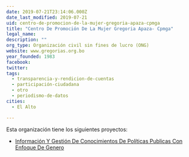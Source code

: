 ```yaml
---
date: 2019-07-21T23:14:06.000Z
date_last_modified: 2019-07-21
uid: centro-de-promocion-de-la-mujer-gregoria-apaza-cpmga
title: "Centro De Promoción De La Mujer Gregoria Apaza- Cpmga"
legal_name: 
description: ""
org_type: Organización civil sin fines de lucro (ONG)
website: www.gregorias.org.bo
year_founded: 1983
facebook: 
twitter: 
tags:
  - transparencia-y-rendicion-de-cuentas
  - participación-ciudadana
  - otro
  - periodismo-de-datos
cities: 
  - El Alto

---
```


Esta organización tiene los siguientes proyectos:

- [Información Y Gestión De Conocimientos De Políticas Publicas Con Enfoque De Genero](/i/informacion-y-gestion-de-conocimientos-de-politicas-publicas-con-enfoque-de-genero.html)
